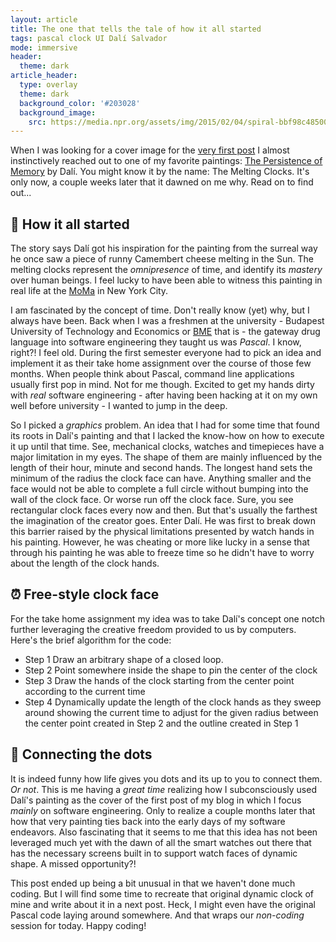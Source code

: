 ```yaml
---
layout: article
title: The one that tells the tale of how it all started
tags: pascal clock UI Dalí Salvador
mode: immersive
header:
  theme: dark
article_header:
  type: overlay
  theme: dark
  background_color: '#203028'
  background_image:
    src: https://media.npr.org/assets/img/2015/02/04/spiral-bbf98c485003ba03cc036a52dd4a4b068e96e965-s1600-c85.webp
---
```


When I was looking for a cover image for the [very first post](https://kornafeld.com/2021/04/10/on-naming.html) I almost instinctively reached out to one of my favorite paintings: [The Persistence of Memory](https://en.wikipedia.org/wiki/The_Persistence_of_Memory) by Dalí. You might know it by the name: The Melting Clocks. It's only now, a couple weeks later that it dawned on me why. Read on to find out...


🎥 How it all started
---------

The story says Dalí got his inspiration for the painting from the surreal way he once saw a piece of runny Camembert cheese melting in the Sun. The melting clocks represent the _omnipresence_ of time, and identify its _mastery_ over human beings. I feel lucky to have been able to witness this painting in real life at the [MoMa](https://www.moma.org/) in New York City.

I am fascinated by the concept of time. Don't really know (yet) why, but I always have been. Back when I was a freshmen at the university - Budapest University of Technology and Economics or [BME](https://www.bme.hu/?language=en) that is - the gateway drug language into software engineering they taught us was _Pascal_. I know, right?! I feel old. During the first semester everyone had to pick an idea and implement it as their take home assignment over the course of those few months. When people think about Pascal, command line applications usually first pop in mind. Not for me though. Excited to get my hands dirty with _real_ software engineering - after having been hacking at it on my own well before university - I wanted to jump in the deep. 

So I picked a _graphics_ problem. An idea that I had for some time that found its roots in Dalí's painting and that I lacked the know-how on how to execute it up until that time. See, mechanical clocks, watches and timepieces have a major limitation in my eyes. The shape of them are mainly influenced by the length of their hour, minute and second hands. The longest hand sets the minimum of the radius the clock face can have. Anything smaller and the face would not be able to complete a full circle without bumping into the wall of the clock face. Or worse run off the clock face. Sure, you see rectangular clock faces every now and then. But that's usually the farthest the imagination of the creator goes. Enter Dalí. He was first to break down this barrier raised by the physical limitations presented by watch hands in his painting. However, he was cheating or more like lucky in a sense that through his painting he was able to freeze time so he didn't have to worry about the length of the clock hands.

⏰ Free-style clock face
---------

For the take home assignment my idea was to take Dalí's concept one notch further leveraging the creative freedom provided to us by computers. Here's the brief algorithm for the code: 
- Step 1 Draw an arbitrary shape of a closed loop.
- Step 2 Point somewhere inside the shape to pin the center of the clock
- Step 3 Draw the hands of the clock starting from the center point according to the current time
- Step 4 Dynamically update the length of the clock hands as they sweep around showing the current time to adjust for the given radius between the center point created in Step 2 and the outline created in Step 1

🔘 Connecting the dots
---------

It is indeed funny how life gives you dots and its up to you to connect them. _Or not_. This is me having a _great time_ realizing how I subconsciously used Dalí's painting as the cover of the first post of my blog in which I focus _mainly_ on software engineering. Only to realize a couple months later that how that very painting ties back into the early days of my software endeavors. Also fascinating that it seems to me that this idea has not been leveraged much yet with the dawn of all the smart watches out there that has the necessary screens built in to support watch faces of dynamic shape. A missed opportunity?!

This post ended up being a bit unusual in that we haven't done much coding. But I will find some time to recreate that original dynamic clock of mine and write about it in a next post. Heck, I might even have the original Pascal code laying around somewhere. And that wraps our _non-coding_ session for today. Happy coding!
